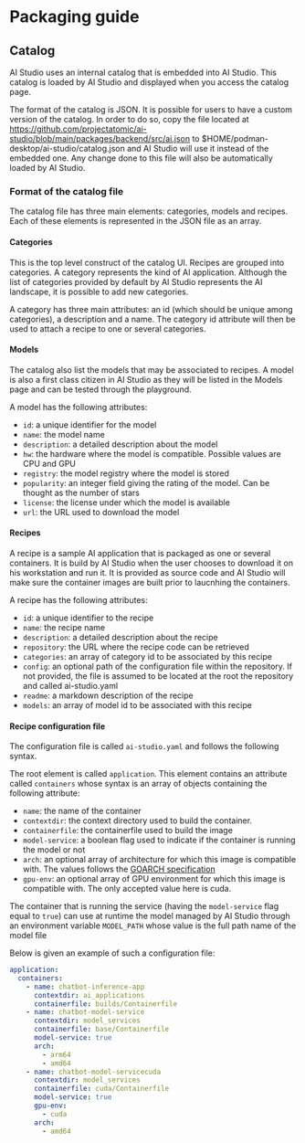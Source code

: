 # Packaging guide

## Catalog

AI Studio uses an internal catalog that is embedded into AI Studio. This catalog is loaded
by AI Studio and displayed when you access the catalog page.

The format of the catalog is JSON. It is possible for users to have a custom version of
the catalog. In order to do so, copy the file located at https://github.com/projectatomic/ai-studio/blob/main/packages/backend/src/ai.json
to $HOME/podman-desktop/ai-studio/catalog.json and AI Studio will use it instead of the embedded one.
Any change done to this file will also be automatically loaded by AI Studio.

### Format of the catalog file

The catalog file has three main elements: categories, models and recipes. Each of these elements is
represented in the JSON file as an array.

#### Categories

This is the top level construct of the catalog UI. Recipes are grouped into categories. A category
represents the kind of AI application. Although the list of categories provided by default by
AI Studio represents the AI landscape, it is possible to add new categories.

A category has three main attributes: an id (which should be unique among categories), a description
and a name. The category id attribute will then be used to attach a recipe to one or several categories.

#### Models

The catalog also list the models that may be associated to recipes. A model is also a first class
citizen in AI Studio as they will be listed in the Models page and can be tested through the playground.

A model has the following attributes:
- ```id```: a unique identifier for the model
- ```name```: the model name
- ```description```: a detailed description about the model
- ```hw```: the hardware where the model is compatible. Possible values are CPU and GPU
- ```registry```: the model registry where the model is stored
- ```popularity```: an integer field giving the rating of the model. Can be thought as the number of stars
- ```license```: the license under which the model is available
- ```url```: the URL used to download the model

#### Recipes

A recipe is a sample AI application that is packaged as one or several containers. It is build by
AI Studio when the user chooses to download it on his workstation and run it. It is provided as
source code and AI Studio will make sure the container images are built prior to laucnhing the containers.

A recipe has the following attributes:
- ```id```: a unique identifier to the recipe
- ```name```: the recipe name
- ```description```: a detailed description about the recipe
- ```repository```: the URL where the recipe code can be retrieved
- ```categories```: an array of category id to be associated by this recipe
- ```config```: an optional path of the configuration file within the repository. If not provided, the file is assumed to be located at the root the repository and called ai-studio.yaml
- ```readme```: a markdown description of the recipe
- ```models```: an array of model id to be associated with this recipe

#### Recipe configuration file

The configuration file is called ```ai-studio.yaml``` and follows the following syntax.

The root element is called ```application```. This element contains an attribute called ```containers```
whose syntax is an array of objects containing the following attribute:
- ```name```: the name of the container
- ```contextdir```: the context directory used to build the container.
- ```containerfile```: the containerfile used to build the image
- ```model-service```: a boolean flag used to indicate if the container is running the model or not
- ```arch```: an optional array of architecture for which this image is compatible with. The values follows the
[GOARCH specification](https://go.dev/src/go/build/syslist.go)
- ```gpu-env```: an optional array of GPU environment for which this image is compatible with. The only accepted value here is cuda.

The container that is running the service (having the ```model-service``` flag equal to ```true```) can use at runtime
the model managed by AI Studio through an environment variable ```MODEL_PATH``` whose value is the full path name of the
model file

Below is given an example of such a configuration file:
```yaml
application:
  containers:
    - name: chatbot-inference-app
      contextdir: ai_applications
      containerfile: builds/Containerfile
    - name: chatbot-model-service
      contextdir: model_services
      containerfile: base/Containerfile
      model-service: true
      arch:
        - arm64
        - amd64
    - name: chatbot-model-servicecuda
      contextdir: model_services
      containerfile: cuda/Containerfile
      model-service: true 
      gpu-env:
        - cuda
      arch: 
        - amd64
```



